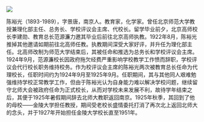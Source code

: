 ![](https://s2.loli.net/2022/08/31/3KATLv5EB2mHQeG.png)

陈裕光（1893-1989），字景唐，南京人。教育家，化学家。曾任北京师范大学教授兼理化部主任、总务长、学校评议会主席、代校长。留学毕业前夕，北京高师校长李建勋、教育总长范源濂力邀其毕业后前往北京高师执教。1922年8月，陈裕光推掉其他邀请如期前往北高师任教。执教期间深受大家好评，并升任为理化部主任。北高师改制为师范大学结束后，其被任命和推选为总务长和学校评议会主席。1924年9月，范源濂校长因政府拖欠经费严重影响学校教学工作愤而辞职，学校评议会代行校长职务维持校务。作为校评议会主席的陈裕光两次被教育总长任命为代理校长，任职时间约为1924年9月至1925年9月。任职期间，其与其他同人艰难勉强维持学校正常教学工作，但由于陈裕光认为自身能力难以解决学校问题，继续留守北师大会被政府任命为正式校长，从而对学校未来发展不利，故待学年结束之后，其便于1925年暑假期间辞去北师大教职返回南京。1925年秋季，其回到了他的母校——金陵大学担任教授，期间受老校长盛情委托打消了再次北上返回北师大的念头，并于1927年开始担任金陵大学校长直至1951年。